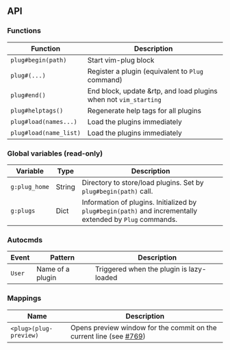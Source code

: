 ## API

### Functions

| Function | Description |
| -------- | ----------- |
| `plug#begin(path)` | Start vim-plug block |
| `plug#(...)` | Register a plugin (equivalent to `Plug` command) |
| `plug#end()` | End block, update &rtp, and load plugins when not `vim_starting` |
| `plug#helptags()` | Regenerate help tags for all plugins |
| `plug#load(names...)` | Load the plugins immediately |
| `plug#load(name_list)` | Load the plugins immediately |

### Global variables (read-only)

| Variable | Type | Description |
| -------- | ---- | ----------- |
| `g:plug_home` | String | Directory to store/load plugins. Set by `plug#begin(path)` call. |
| `g:plugs` | Dict | Information of plugins. Initialized by `plug#begin(path)` and incrementally extended by `Plug` commands. |

### Autocmds

| Event  | Pattern          | Description                              |
| ------ | ---------------- | ---------------------------------------- |
| `User` | Name of a plugin | Triggered when the plugin is lazy-loaded |

### Mappings

| Name | Description |
| --- | --- |
| `<plug>(plug-preview)` | Opens preview window for the commit on the current line (see [#769](https://github.com/junegunn/vim-plug/pull/769)) |